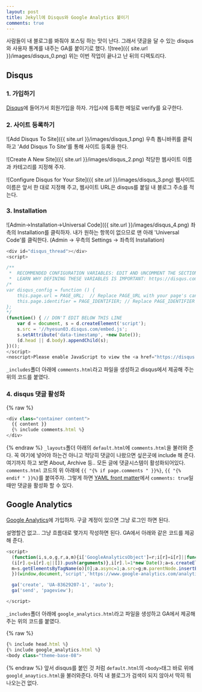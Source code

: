 ```yaml
---
layout: post
title: Jekyll에 Disqus와 Google Analytics 붙이기
comments: true
---
```

사람들이 내 블로그를 봐줘야 포스팅 하는 맛이 난다. 그래서 댓글을 달 수 있는 disqus와 사용자 통계를 내주는 GA를 붙이기로 했다.
![tree]({{ site.url }}/images/disqus_0.png)
위는 이번 작업이 끝나고 난 뒤의 디렉토리다.

## **Disqus**  

### 1. 가입하기
[Disqus](https://publishers.disqus.com/)에 들어가서 회원가입을 하자. 가입시에 등록한 메일로 verify를 요구한다.  

### 2. 사이트 등록하기
![Add Disqus To Site]({{ site.url }}/images/disqus_1.png)
우측 톱니바퀴를 클릭하고 'Add Disqus To Site'를 통해 사이트 등록을 한다.  

![Create A New Site]({{ site.url }}/images/disqus_2.png)
적당한 웹사이트 이름과 카테고리를 지정해 주자.  

![Configure Disqus for Your Site]({{ site.url }}/images/disqus_3.png)
웹사이트 이름은 앞서 한 대로 지정해 주고, 웹사이트 URL은 disqus를 붙일 내 블로그 주소를 적는다.  

### 3. Installation
![Admin->Installation->Universal Code]({{ site.url }}/images/disqus_4.png)
좌측의 Installation를 클릭하자. 내가 원하는 항목이 없으므로 맨 아래 'Universal Code'를 클릭한다. (Admin -> 우측의 Settings -> 좌측의 Installation)

```javascript
<div id="disqus_thread"></div>
<script>

/**
 *  RECOMMENDED CONFIGURATION VARIABLES: EDIT AND UNCOMMENT THE SECTION BELOW TO INSERT DYNAMIC VALUES FROM YOUR PLATFORM OR CMS.
 *  LEARN WHY DEFINING THESE VARIABLES IS IMPORTANT: https://disqus.com/admin/universalcode/#configuration-variables */
/*
var disqus_config = function () {
    this.page.url = PAGE_URL;  // Replace PAGE_URL with your page's canonical URL variable
    this.page.identifier = PAGE_IDENTIFIER; // Replace PAGE_IDENTIFIER with your page's unique identifier variable
};
*/
(function() { // DON'T EDIT BELOW THIS LINE
    var d = document, s = d.createElement('script');
    s.src = '//hyesun03.disqus.com/embed.js';
    s.setAttribute('data-timestamp', +new Date());
    (d.head || d.body).appendChild(s);
})();
</script>
<noscript>Please enable JavaScript to view the <a href="https://disqus.com/?ref_noscript">comments powered by Disqus.</a></noscript>                          
```

`_includes`폴더 아래에 `comments.html`라고 파일을 생성하고 disqus에서 제공해 주는 위의 코드를 붙였다.

### 4. disqus 댓글 활성화
{% raw %}
``` javascript
<div class="container content">
  {{ content }}
  {% include comments.html %}
</div>
```
{% endraw %}
`_layouts`폴더 아래의 `default.html`에 `comments.html`을 불러와 준다. 꼭 여기에 넣어야 하는건 아니고 적당히 댓글이 나왔으면 싶은곳에 include 해 준다. 여기까지 하고 보면 About, Archive 등.. 모든 글에 댓글시스템이 활성화되어있다. `comments.html` 코드의 위 아래에 `{{ "{% if page.comments " }}%}`, `{{ "{% endif " }}%}`를 붙여주자. 그렇게 하면 [YAML front matter](http://jekyllrb.com/docs/frontmatter/)에서 `comments: true`일 때만 댓글을 활성화 할 수 있다.

## **Google Analytics**  
[Google Analytics](https://www.google.co.kr/intl/ko/analytics/)에 가입하자. 구글 계정이 있으면 그냥 로그인 하면 된다.

설명할건 없고.. 그냥 흐름대로 몇가지 작성하면 된다. GA에서 아래와 같은 코드를 제공 해 준다.
``` javascript
<script>
  (function(i,s,o,g,r,a,m){i['GoogleAnalyticsObject']=r;i[r]=i[r]||function(){
  (i[r].q=i[r].q||[]).push(arguments)},i[r].l=1*new Date();a=s.createElement(o),
  m=s.getElementsByTagName(o)[0];a.async=1;a.src=g;m.parentNode.insertBefore(a,m)
  })(window,document,'script','https://www.google-analytics.com/analytics.js','ga');

  ga('create', 'UA-83629207-1', 'auto');
  ga('send', 'pageview');

</script>
```
`_includes`폴더 아래에 `google_analytics.html`라고 파일을 생성하고 GA에서 제공해 주는 위의 코드를 붙였다.

{% raw %}
``` javascript
{% include head.html %}
{% include google_analytics.html %}
<body class="theme-base-08">
```
{% endraw %}
앞서 disqus를 붙인 것 처럼 `default.html`의 `<body>`태그 바로 위에 `googld_anaytics.html`을 불러와준다. 아직 내 블로그가 검색이 되지 않아서 딱히 뭐 나오는건 없다.
